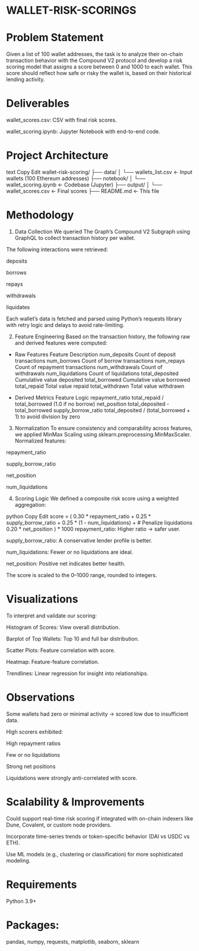 # WALLET-RISK-SCORINGS
# Problem Statement
Given a list of 100 wallet addresses, the task is to analyze their on-chain transaction behavior with the Compound V2 protocol and develop a risk scoring model that assigns a score between 0 and 1000 to each wallet. This score should reflect how safe or risky the wallet is, based on their historical lending activity.

# Deliverables
wallet_scores.csv: CSV with final risk scores.

wallet_scoring.ipynb: Jupyter Notebook with end-to-end code.

# Project Architecture
text
Copy
Edit
wallet-risk-scoring/
├── data/
│   └── wallets_list.csv  ← Input wallets (100 Ethereum addresses)
├── notebook/
│   └── wallet_scoring.ipynb  ← Codebase (Jupyter)
├── output/
│   └── wallet_scores.csv  ← Final scores
├── README.md  ← This file

#  Methodology

1. Data Collection
We queried The Graph’s Compound V2 Subgraph using GraphQL to collect transaction history per wallet.

The following interactions were retrieved:

deposits

borrows

repays

withdrawals

liquidates

Each wallet’s data is fetched and parsed using Python’s requests library with retry logic and delays to avoid rate-limiting.

2. Feature Engineering
Based on the transaction history, the following raw and derived features were computed:

* Raw Features
Feature	Description
num_deposits	Count of deposit transactions
num_borrows	Count of borrow transactions
num_repays	Count of repayment transactions
num_withdrawals	Count of withdrawals
num_liquidations	Count of liquidations
total_deposited	Cumulative value deposited
total_borrowed	Cumulative value borrowed
total_repaid	Total value repaid
total_withdrawn	Total value withdrawn

* Derived Metrics
Feature	Logic
repayment_ratio	total_repaid / total_borrowed (1.0 if no borrow)
net_position	total_deposited - total_borrowed
supply_borrow_ratio	total_deposited / (total_borrowed + 1) to avoid division by zero

3. Normalization
To ensure consistency and comparability across features, we applied MinMax Scaling using sklearn.preprocessing.MinMaxScaler. Normalized features:

repayment_ratio

supply_borrow_ratio

net_position

num_liquidations

4. Scoring Logic
We defined a composite risk score using a weighted aggregation:

python
Copy
Edit
score = (
    0.30 * repayment_ratio +
    0.25 * supply_borrow_ratio +
    0.25 * (1 - num_liquidations) +  # Penalize liquidations
    0.20 * net_position
) * 1000
repayment_ratio: Higher ratio → safer user.

supply_borrow_ratio: A conservative lender profile is better.

num_liquidations: Fewer or no liquidations are ideal.

net_position: Positive net indicates better health.

The score is scaled to the 0–1000 range, rounded to integers.

# Visualizations
To interpret and validate our scoring:

Histogram of Scores: View overall distribution.

Barplot of Top Wallets: Top 10 and full bar distribution.

Scatter Plots: Feature correlation with score.

Heatmap: Feature-feature correlation.

Trendlines: Linear regression for insight into relationships.

# Observations
Some wallets had zero or minimal activity → scored low due to insufficient data.

High scorers exhibited:

High repayment ratios

Few or no liquidations

Strong net positions

Liquidations were strongly anti-correlated with score.

# Scalability & Improvements
Could support real-time risk scoring if integrated with on-chain indexers like Dune, Covalent, or custom node providers.

Incorporate time-series trends or token-specific behavior (DAI vs USDC vs ETH).

Use ML models (e.g., clustering or classification) for more sophisticated modeling.

# Requirements
Python 3.9+

# Packages:

pandas, numpy, requests, matplotlib, seaborn, sklearn

